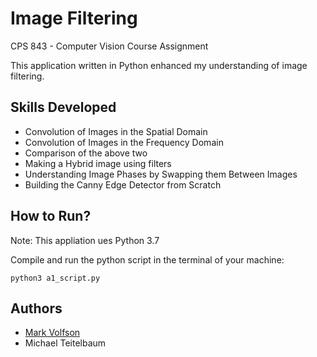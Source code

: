 # Image Filtering

CPS 843 - Computer Vision
Course Assignment

This application written in Python enhanced my understanding of image filtering.

## Skills Developed

* Convolution of Images in the Spatial Domain
* Convolution of Images in the Frequency Domain
* Comparison of the above two
* Making a Hybrid image using filters
* Understanding Image Phases by Swapping them Between Images
* Building the Canny Edge Detector from Scratch

## How to Run?

Note: This appliation ues Python 3.7

Compile and run the python script in the terminal of your machine:

```
python3 a1_script.py
```

## Authors

* [Mark Volfson](https://www.linkedin.com/in/mvolfson/)
* Michael Teitelbaum

